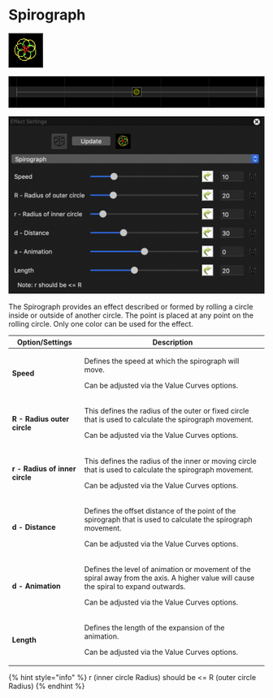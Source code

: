 # Spirograph

![Icon](<../../.gitbook/assets/image (584).png>)

![Sequencer Grid](<../../.gitbook/assets/image (686).png>)

![](<../../.gitbook/assets/image (165).png>)

The Spirograph provides an effect described or formed by rolling a circle inside or outside of another circle. The point is placed at any point on the rolling circle. Only one color can be used for the effect.

| Option/Settings                | Description                                                                                                                                                                                      |
| ------------------------------ | ------------------------------------------------------------------------------------------------------------------------------------------------------------------------------------------------ |
| **Speed**                      | <p>Defines the speed at which the spirograph will move. </p><p>Can be adjusted via the Value Curves options.</p>                                                                                 |
| **R - Radius outer circle**    | <p>This defines the radius of the outer or fixed circle that is used to calculate the spirograph movement. </p><p>Can be adjusted via the Value Curves options.</p>                              |
| **r - Radius of inner circle** | <p>This defines the radius of the inner or moving circle that is used to calculate the spirograph movement. </p><p>Can be adjusted via the Value Curves options.</p>                             |
| **d - Distance**               | <p>Defines the offset distance of the point of the spirograph that is used to calculate the spirograph movement. </p><p>Can be adjusted via the Value Curves options.</p>                        |
| **d - Animation**              | <p>Defines the level of animation or movement of the spiral away from the axis. A higher value will cause the spiral to expand outwards.</p><p>Can be adjusted via the Value Curves options.</p> |
| **Length**                     | <p>Defines the length of the expansion of the animation. </p><p>Can be adjusted via the Value Curves options.</p>                                                                                |

{% hint style="info" %}
r (inner circle Radius) should be <= R (outer circle Radius)&#x20;
{% endhint %}
